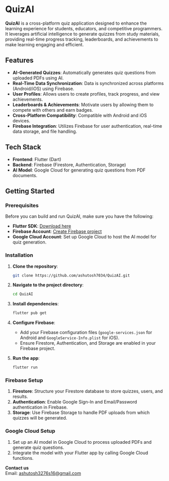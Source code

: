 # QuizAI

**QuizAI** is a cross-platform quiz application designed to enhance the learning experience for students, educators, and competitive programmers. It leverages artificial intelligence to generate quizzes from study materials, providing real-time progress tracking, leaderboards, and achievements to make learning engaging and efficient.

## Features

- **AI-Generated Quizzes**: Automatically generates quiz questions from uploaded PDFs using AI.
- **Real-Time Data Synchronization**: Data is synchronized across platforms (Android/iOS) using Firebase.
- **User Profiles**: Allows users to create profiles, track progress, and view achievements.
- **Leaderboards & Achievements**: Motivate users by allowing them to compete with others and earn badges.
- **Cross-Platform Compatibility**: Compatible with Android and iOS devices.
- **Firebase Integration**: Utilizes Firebase for user authentication, real-time data storage, and file handling.

## Tech Stack

- **Frontend**: Flutter (Dart)
- **Backend**: Firebase (Firestore, Authentication, Storage)
- **AI Model**: Google Cloud for generating quiz questions from PDF documents.
  
## Getting Started

### Prerequisites

Before you can build and run QuizAI, make sure you have the following:

- **Flutter SDK**: [Download here](https://flutter.dev/docs/get-started/install)
- **Firebase Account**: [Create Firebase project](https://console.firebase.google.com/)
- **Google Cloud Account**: Set up Google Cloud to host the AI model for quiz generation.

### Installation

1. **Clone the repository**:

    ```bash
    git clone https://github.com/ashutosh7034/QuizAI.git
    ```

2. **Navigate to the project directory**:

    ```bash
    cd QuizAI
    ```

3. **Install dependencies**:

    ```bash
    flutter pub get
    ```

4. **Configure Firebase**:
   - Add your Firebase configuration files (`google-services.json` for Android and `GoogleService-Info.plist` for iOS).
   - Ensure Firestore, Authentication, and Storage are enabled in your Firebase project.
   
5. **Run the app**:

    ```bash
    flutter run
    ```

### Firebase Setup

1. **Firestore**: Structure your Firestore database to store quizzes, users, and results.
2. **Authentication**: Enable Google Sign-In and Email/Password authentication in Firebase.
3. **Storage**: Use Firebase Storage to handle PDF uploads from which quizzes will be generated.

### Google Cloud Setup

1. Set up an AI model in Google Cloud to process uploaded PDFs and generate quiz questions.
2. Integrate the model with your Flutter app by calling Google Cloud functions.


<b>Contact us</b> <br>
Email: ashutosh3276s16@gmail.com

